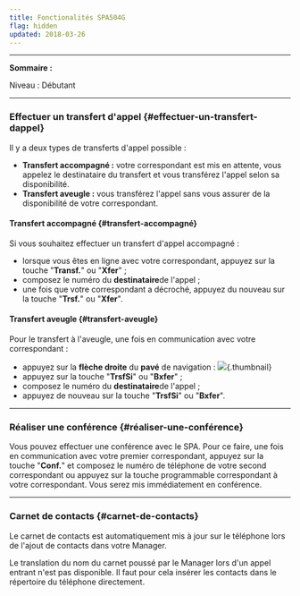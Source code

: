 ```yaml
---
title: Fonctionalités SPA504G
flag: hidden
updated: 2018-03-26
---
```


------------------------------------------------------------------------

**Sommaire :**

Niveau : Débutant

------------------------------------------------------------------------

### Effectuer un transfert d'appel {#effectuer-un-transfert-dappel}

Il y a deux types de transferts d'appel possible :

-   **Transfert accompagné :** votre correspondant est mis en attente, vous appelez le destinataire du transfert et vous transférez l'appel selon sa disponibilité.
-   **Transfert aveugle :** vous transférez l'appel sans vous assurer de la disponibilité de votre correspondant.

#### Transfert accompagné {#transfert-accompagné}

Si vous souhaitez effectuer un transfert d'appel accompagné :

-   lorsque vous êtes en ligne avec votre correspondant, appuyez sur la touche "**Transf.**" ou "**Xfer**" ;
-   composez le numéro du **destinataire**de l'appel ;
-   une fois que votre correspondant a décroché, appuyez du nouveau sur la touche "**Trsf.**" ou "**Xfer**".

#### Transfert aveugle {#transfert-aveugle}

Pour le transfert à l'aveugle, une fois en communication avec votre correspondant :

-   appuyez sur la **flèche droite** du **pavé** de navigation : ![](SPABoutonrond.png){.thumbnail}
-   appuyez sur la touche "**TrsfSi**" ou "**Bxfer**" ;
-   composez le numéro du **destinataire**de l'appel ;
-   appuyez de nouveau sur la touche "**TrsfSi**" ou "**Bxfer**".

------------------------------------------------------------------------

### Réaliser une conférence {#réaliser-une-conférence}

Vous pouvez effectuer une conférence avec le SPA. Pour ce faire, une fois en communication avec votre premier correspondant, appuyez sur la touche "**Conf.**" et composez le numéro de téléphone de votre second correspondant ou appuyez sur la touche programmable correspondant à votre correspondant. Vous serez mis immédiatement en conférence.

------------------------------------------------------------------------

### Carnet de contacts {#carnet-de-contacts}

Le carnet de contacts est automatiquement mis à jour sur le téléphone lors de l'ajout de contacts dans votre Manager.

Le translation du nom du carnet poussé par le Manager lors d'un appel entrant n'est pas disponible. Il faut pour cela insérer les contacts dans le répertoire du téléphone directement.

